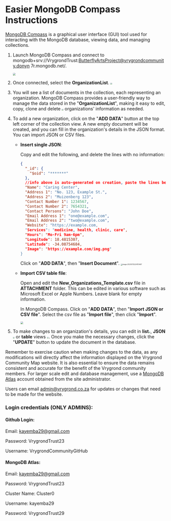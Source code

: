 # Easier MongoDB Compass Instructions

[MongoDB Compass](https://www.mongodb.com/try/download/compass) is a graphical user interface (GUI) tool used for interacting with the MongoDB database, viewing data, and managing collections.


1. Launch MongoDB Compass and connect to mongodb+srv://VrygrondTrust:ButterflyArtsProject@vrygrondcommunity.donyn
   7r.mongodb.net/.

   <img src="https://github.com/VrygrondCommunityGitHub/BAP/blob/main/ATTACHMENT/1.png?raw=true" style="zoom: 50%;" />

2. Once connected, select the **OrganizationList**. <img src="https://github.com/VrygrondCommunityGitHub/BAP/blob/main/ATTACHMENT/2.png?raw=true" style="zoom: 33%;" />

3. You will see a list of documents in the collection, each representing an organization. MongoDB Compass provides a user-friendly way to manage the data stored in the "**OrganizationList**", making it easy to edit, copy, clone and delete <img src="https://github.com/VrygrondCommunityGitHub/BAP/blob/main/ATTACHMENT/3.png?raw=true" style="zoom:33%;" /> organizations' information as needed.

4. To add a new organization, click on the "**ADD DATA**" button at the top left corner of the collection view. A new empty document will be created, and you can fill in the organization's details in the JSON format. You can import JSON or CSV files.


   - **Insert single JSON**: 

     Copy and edit the following, and delete the lines with no information:

     ```json
     {
       "_id": {
         "$oid": "*******"
       },
       //info above is auto-generated on creation, paste the lines below
       "Name": "Caring Center",
       "Address 1": "No. 123, Example St.",
       "Address 2": "Muizenberg 123",
       "Contact Number 1": 1234567,
       "Contact Number 2": 7654321,
       "Contact Persons": "John Doe",
       "Email Address 1": "one@example.com",
       "Email Address 2": "two@example.com",
       "Website": "https://example.com,
       "Services": "medicine, health, clinic, care",
       "Hours": "Mo-Fri 9am-6pm",
       "Longitude": 18.4815307,
       "Latitude": -34.08754684,
       "Image": "https://example.com/img.png"
     }
     ```

     Click on "**ADD DATA**", then "**Insert Document**". <img src="https://github.com/VrygrondCommunityGitHub/BAP/blob/main/ATTACHMENT/8.png" alt="image-20230725224151487" style="zoom:33%;" />

   - **Import CSV table file**:

     Open and edit the **New_Organizations_Template.csv** file in **ATTACHMENT** folder. This can be edited in various software such as Microsoft Excel or Apple Numbers. Leave blank for empty information.

     In MongoDB Compass. Click on "**ADD DATA**", then "**Import JSON or CSV file**". Select the csv file as "**Import file**", then click "**Import**".

     <img src="https://github.com/VrygrondCommunityGitHub/BAP/blob/main/ATTACHMENT/7.png" style="zoom: 50%;" />

5. To make changes to an organization's details, you can edit in **list**<img src="https://github.com/VrygrondCommunityGitHub/BAP/blob/main/ATTACHMENT/4.png" style="zoom:33%;" />,  **JSON** <img src="https://github.com/VrygrondCommunityGitHub/BAP/blob/main/ATTACHMENT/5.png" style="zoom:33%;" /> or **table** views <img src="https://github.com/VrygrondCommunityGitHub/BAP/blob/main/ATTACHMENT/6.png?raw=true" style="zoom:33%;" />. Once you make the necessary changes, click the "**UPDATE**" button to update the document in the database.

Remember to exercise caution when making changes to the data, as any modifications will directly affect the information displayed on the Vrygrond Community Map website. It is also essential to ensure the data remains consistent and accurate for the benefit of the Vrygrond community members. For larger scale edit and database management, use a [MongoDB Atlas](https://www.mongodb.com/cloud/atlas) account obtained from the site administrator.

Users can email admin@vrygrond.co.za for updates or changes that need to be made for the website. 

### Login credentials (ONLY ADMINS):

#### Github Login:

Email: [kayemba29@gmail.com](mailto:kayemba29@gmail.com)

Password: VrygrondTrust23

Username: VrygrondCommunityGitHub

#### MongoDB Atlas:

Email: [kayemba29@gmail.com](mailto:kayemba29@gmail.com)

Password: VrygrondTrust23

Cluster Name: Cluster0

Username: kayemba29

Password: VrygrondTrust29